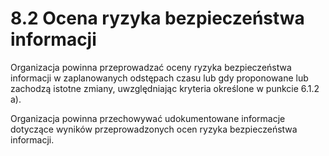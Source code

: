 # 8.2 Ocena ryzyka bezpieczeństwa informacji

Organizacja powinna przeprowadzać oceny ryzyka bezpieczeństwa informacji w zaplanowanych odstępach czasu lub gdy proponowane lub zachodzą istotne zmiany, uwzględniając kryteria określone w punkcie 6.1.2 a).

Organizacja powinna przechowywać udokumentowane informacje dotyczące wyników przeprowadzonych ocen ryzyka bezpieczeństwa informacji.
